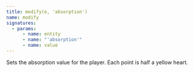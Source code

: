 ```yaml
---
title: modify(e, 'absorption')
name: modify
signatures:
  - params:
      - name: entity
      - name: "'absorption'"
      - name: value
---
```


Sets the absorption value for the player. Each point is half a yellow heart.
